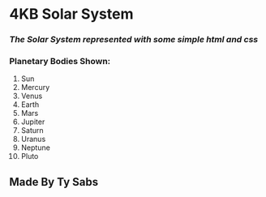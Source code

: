 # 4KB Solar System

### *The Solar System represented with some simple html and css*

### Planetary Bodies Shown:
1. Sun
2. Mercury
3. Venus
4. Earth
5. Mars
6. Jupiter
7. Saturn
8. Uranus
9. Neptune
10. Pluto

## Made By Ty Sabs
